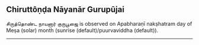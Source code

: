## Chiruttôṇḍa Nāyanār Gurupūjai
சிருத்தொண்ட நாயனார் குருபூஜை is observed on Apabharaṇī nakṣhatram day of Meṣa (solar) month (sunrise (default)/puurvaviddha (default)).



---
